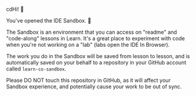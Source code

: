 cdHi! 👋

You've opened the IDE Sandbox. 🎉

The Sandbox is an environment that you can access on "readme" and "code-along" lessons in Learn. It's a great place to experiment with code when you're not working on a "lab" (labs open the IDE In Browser).

The work you do in the Sandbox will be saved from lesson to lesson, and is automatically saved on your behalf to a
 repository in your GitHub account called `learn-co-sandbox`.

Please DO NOT touch this repository in GitHub, as it will affect your Sandbox experience, and potentially cause your work to be out of sync.
